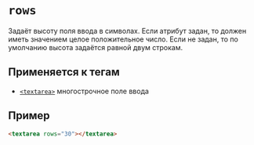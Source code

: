 # `rows`

Задаёт высоту поля ввода в символах. Если атрибут задан, то должен иметь значением целое положительное число. Если не задан, то по умолчанию высота задаётся равной двум строкам.

## Применяется к тегам

- [`<textarea>`](<../TAGS FORM/textarea.md>) многострочное поле ввода

## Пример

```html
<textarea rows="30"></textarea>
```

